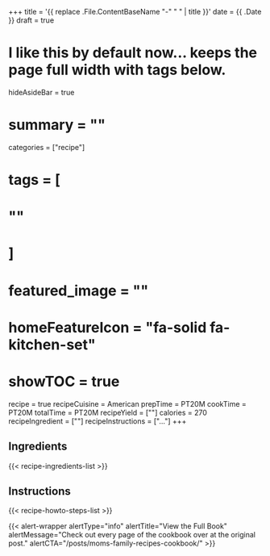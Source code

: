 +++
title = '{{ replace .File.ContentBaseName "-" " " | title }}'
date = {{ .Date }}
draft = true
# I like this by default now... keeps the page full width with tags below.
hideAsideBar = true
# summary = ""
categories = ["recipe"]
# tags = [
#   ""
#   ]
# featured_image = ""
# homeFeatureIcon = "fa-solid fa-kitchen-set"
# showTOC = true

recipe = true
recipeCuisine = American
prepTime = PT20M
cookTime = PT20M
totalTime = PT20M
recipeYield = [""]
calories = 270
recipeIngredient = [""]
recipeInstructions = ["..."]
+++

## Ingredients
{{< recipe-ingredients-list >}}

<!--more-->

## Instructions
{{< recipe-howto-steps-list >}}

{{< alert-wrapper alertType="info" alertTitle="View the Full Book" alertMessage="Check out every page of the cookbook over at the original post." alertCTA="/posts/moms-family-recipes-cookbook/" >}}